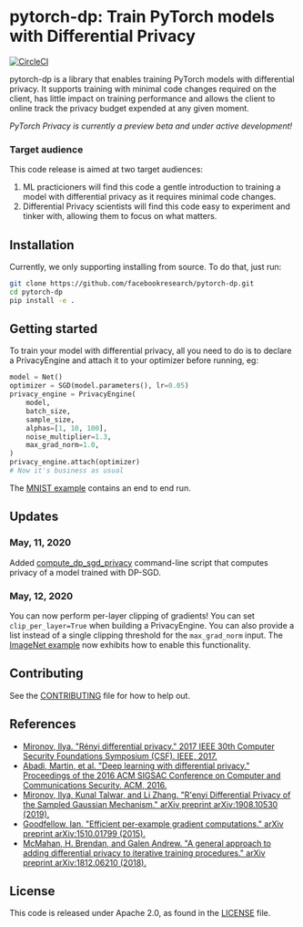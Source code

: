 # pytorch-dp: Train PyTorch models with Differential Privacy

[![CircleCI](https://circleci.com/gh/facebookresearch/pytorch-dp.svg?style=svg&circle-token=247aedbb579492ef94652ea93bbee4e169457795)](https://circleci.com/gh/facebookresearch/pytorch-dp)

pytorch-dp is a library that enables training PyTorch models with differential privacy. It supports training with minimal code changes required on the client, has little impact on training performance and allows the client to online track the privacy budget expended at any given moment.

*PyTorch Privacy is currently a preview beta and under active development!*

### Target audience
This code release is aimed at two target audiences:
1. ML practicioners will find this code a gentle introduction to training a model with differential privacy as it requires minimal code changes.
2. Differential Privacy scientists will find this code easy to experiment and tinker with, allowing them to focus on what matters.


## Installation
Currently, we only supporting installing from source. To do that, just run:

```bash
git clone https://github.com/facebookresearch/pytorch-dp.git
cd pytorch-dp
pip install -e .
```

## Getting started
To train your model with differential privacy, all you need to do is to declare a PrivacyEngine and attach it to your optimizer before running, eg:

```python
model = Net()
optimizer = SGD(model.parameters(), lr=0.05)
privacy_engine = PrivacyEngine(
    model,
    batch_size,
    sample_size,
    alphas=[1, 10, 100],
    noise_multiplier=1.3,
    max_grad_norm=1.0,
)
privacy_engine.attach(optimizer)
# Now it's business as usual
```
The [MNIST example](examples/mnist.py) contains an end to end run.

## Updates 

### May, 11, 2020
Added [compute_dp_sgd_privacy](torchdp/compute_dp_sgd_privacy.py) command-line script that computes privacy of a model trained with DP-SGD.

### May, 12, 2020
You can now perform per-layer clipping of gradients! You can set `clip_per_layer=True` when building a PrivacyEngine. You can also provide a list instead of a single clipping threshold for the `max_grad_norm` input.
The [ImageNet example](examples/imagenet.py) now exhibits how to enable this functionality.

## Contributing
See the [CONTRIBUTING](CONTRIBUTING.md) file for how to help out.

## References

* [Mironov, Ilya. "Rényi differential privacy." 2017 IEEE 30th Computer Security Foundations Symposium (CSF). IEEE, 2017.](https://arxiv.org/abs/1702.07476)
* [Abadi, Martin, et al. "Deep learning with differential privacy." Proceedings of the 2016 ACM SIGSAC Conference on Computer and Communications Security. ACM, 2016.](https://arxiv.org/abs/1607.00133)
* [Mironov, Ilya, Kunal Talwar, and Li Zhang. "R\'enyi Differential Privacy of the Sampled Gaussian Mechanism." arXiv preprint arXiv:1908.10530 (2019).](https://arxiv.org/abs/1908.10530)
* [Goodfellow, Ian. "Efficient per-example gradient computations." arXiv preprint arXiv:1510.01799 (2015).](https://arxiv.org/abs/1510.01799)
* [McMahan, H. Brendan, and Galen Andrew. "A general approach to adding differential privacy to iterative training procedures." arXiv preprint arXiv:1812.06210 (2018).](https://arxiv.org/abs/1812.06210)

## License
This code is released under Apache 2.0, as found in the [LICENSE](LICENSE) file.
